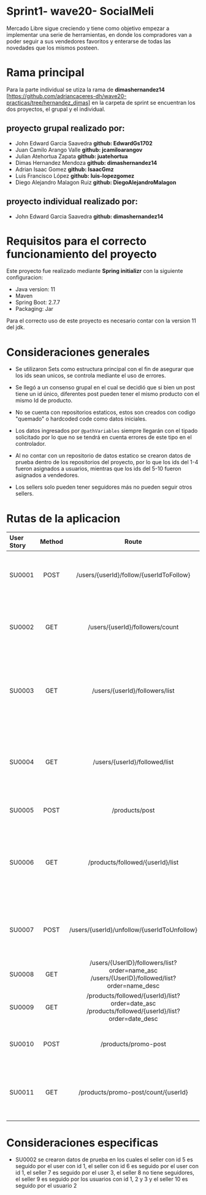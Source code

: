 # Sprint1- wave20- SocialMeli

Mercado Libre sigue creciendo y tiene como objetivo empezar a implementar una serie de herramientas, en donde los compradores van a poder seguir a sus vendedores favoritos y enterarse de todas las novedades que los mismos posteen.

# Rama principal
Para la parte individual se utiza la rama de **dimashernandez14** [https://github.com/adriancaceres-dh/wave20-practicas/tree/hernandez_dimas] en la carpeta de sprint se encuentran los dos proyectos, el grupal y el individual.

## proyecto grupal realizado por:
- John Edward Garcia Saavedra **github: EdwardGs1702** 
- Juan Camilo Arango Valle **github: jcamiloarangov**
- Julian Atehortua Zapata **github: juatehortua**
- Dimas Hernandez Mendoza **github: dimashernandez14**
- Adrian Isaac Gomez **github: IsaacGmz**
- Luis Francisco López **github: luis-lopezgomez**
- Diego Alejandro Malagon Ruiz **github: DiegoAlejandroMalagon**

## proyecto individual realizado por:
- John Edward Garcia Saavedra **github: dimashernandez14** 

# Requisitos para el correcto funcionamiento del proyecto
Este proyecto fue realizado mediante **Spring initializr** con la siguiente configuracion:
- Java version: 11
- Maven
- Spring Boot: 2.7.7
- Packaging: Jar

Para el correcto uso de este proyecto es necesario contar con la version 11 del jdk.

# Consideraciones generales

- Se utilizaron Sets como estructura principal con el fin de asegurar que los ids sean unicos, se controla mediante el uso de errores.

- Se llegó a un consenso grupal en el cual se decidió que si bien un post tiene un id único, diferentes post pueden tener el mismo producto con el mismo Id de producto.

- No se cuenta con repositorios estaticos, estos son creados con codigo "quemado" o hardcoded code como datos iniciales.

- Los datos ingresados por `@pathVariables` siempre llegarán con el tipado solicitado por lo que no se tendrá en cuenta errores de este tipo en el controlador.

- Al no contar con un repositorio de datos estatico se crearon datos de prueba dentro de los repositorios del proyecto, por lo que los ids del 1-4 fueron asignados a usuarios, mientras que los ids del 5-10 fueron asignados a vendedores.
- Los sellers solo pueden tener seguidores más no pueden seguir otros sellers.



# Rutas de la aplicacion
| User Story  | Method   | Route   | Description |   By     |
| :---        |    :----:|    :---: |     :---:    |    ---: |
| SU0001 | POST  | /users/{userId}/follow/{userIdToFollow}  |Poder realizar la acción de “Follow” (seguir) a un determinado vendedor|Juan Camilo Arango Valle  |
| SU0002      | GET     | /users/{userId}/followers/count  |Obtener el resultado de la cantidad de usuarios que siguen a un determinado vendedor|Julian Atehortua Zapata  |
| SU0003  | GET  | /users/{userId}/followers/list  |Obtener un listado de todos los usuarios que siguen a un determinado vendedor (¿Quién me sigue?)|Diego Alejandro Malagon Ruiz  |
| SU0004  | GET  | /users/{userId}/followed/list  |Obtener un listado de todos los vendedores a los cuales sigue un determinado usuario (¿A quién sigo?)|Adrian Isaac Gomez|
| SU0005  | POST  | /products/post  |Dar de alta una publicación|Luis Francisco Lopez|
| SU0006  | GET  | /products/followed/{userId}/list | Obtener un listado de las publicaciones realizadas por los vendedores que un usuario sigue en las últimas dos semanas|John Edward Garcia Saavedra|
| SU0007 | POST  | /users/{userId}/unfollow/{userIdToUnfollow} | Poder realizar la acción de “Unfollow” (dejar de seguir) a un determinado vendedor|Dimas Hernandez Mendoza|
| SU0008 | GET  | /users/{UserID}/followers/list?order=name_asc  /users/{UserID}/followed/list?order=name_desc | Ordenamiento alfabético ascendente y descendente|Grupal|
| SU0009 | GET  | /products/followed/{userId}/list?order=date_asc /products/followed/{userId}/list?order=date_desc| Ordenamiento por fecha ascendente y descendente|Grupal|
| SU0010 | POST  | /products/promo-post| Llevar a cabo la publicación de un nuevo producto en promoción |Individual- Dimas Hernandez Mendoza|
| SU0011 | GET  | /products/promo-post/count/{userId}| Obtener la cantidad de productos en promoción de un determinado vendedor|Individual- Dimas Hernandez Mendoza|

# Consideraciones especificas
- SU0002 se crearon datos de prueba en los cuales el seller con id 5 es seguido por el user con id 1, el seller con id 6 es seguido por el user con id 1, el seller 7 es seguido por el user 3, el seller 8 no tiene seguidores, el seller 9 es seguido por los usuarios con id 1, 2 y 3 y el seller 10 es seguido por el usuario 2
